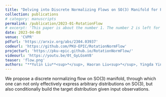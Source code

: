 ```yaml
---
title: "Delving into Discrete Normalizing Flows on SO(3) Manifold for Probabilistic Rotation Modeling"
collection: publications
# category: manuscripts
permalink: /publication/2023-01-RotationFlow
# excerpt: 'This paper is about the number 1. The number 2 is left for future work.'
date: 2023-04-08
venue: 'CVPR'
pdfurl: 'https://arxiv.org/abs/2304.03937'
codeurl: 'https://github.com/PKU-EPIC/RotationNormFlow'
projecturl: 'https://pku-epic.github.io/RotationNormFlow/'
videourl: 'https://youtu.be/0t_GyLGsmV8'
teaser: 'flow.png'
authors: "**Yulin Liu**<sup>*</sup>, Haoran Liu<sup>*</sup>, Yingda Yin<sup>*</sup>, Yang Wang, Baoquan Chen, He Wang"
---
```


We propose a discrete normalizing flow on SO(3) manifold, through which one can not only effectively express arbitrary distributions on SO(3), but also conditionally build the target distribution given input observations.